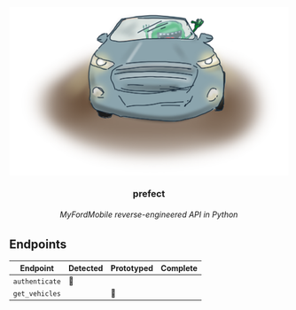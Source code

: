 <p align=center><img align=center src='prefect.png' width=600 /></p>
<h3 align=center>prefect</h3>
<h6 align=center>MyFordMobile reverse-engineered API in Python</h6>


## Endpoints

| Endpoint | Detected | Prototyped | Complete |
|----------|----------|------------|----------|
| `authenticate` | 🐳 | | |
| `get_vehicles` | | 🐳 | |
